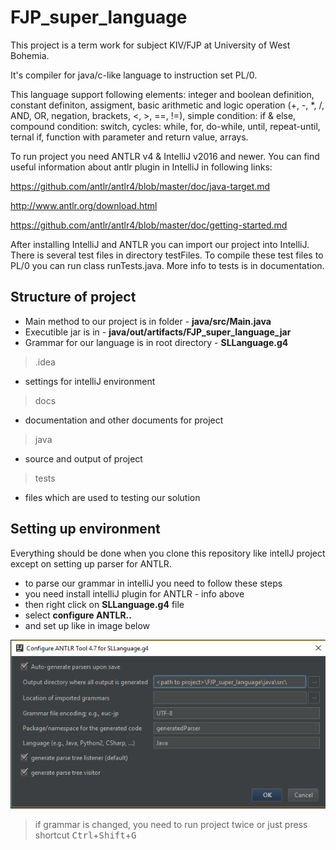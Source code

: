 # FJP_super_language

This project is a term work for subject KIV/FJP at University of West Bohemia.

It's compiler for java/c-like language to instruction set PL/0.

This language support following elements:
integer and boolean definition,
constant definiton,
assigment,
basic arithmetic and logic operation (+, -, *, /, AND, OR, negation, brackets, <, >, ==, !=),
simple condition: if & else,
compound condition: switch,
cycles: while, for, do-while, until, repeat-until,
ternal if,
function with parameter and return value,
arrays.


To run project you need ANTLR v4 & IntelliJ v2016 and newer.
You can find useful information about antlr plugin in IntelliJ in following links:

https://github.com/antlr/antlr4/blob/master/doc/java-target.md

http://www.antlr.org/download.html

https://github.com/antlr/antlr4/blob/master/doc/getting-started.md



After installing IntelliJ and ANTLR you can import our project into IntelliJ.
There is several test files in directory testFiles. To compile these test files to PL/0 you can
run class runTests.java. More info to tests is in documentation.

## Structure of project
- Main method to our project is in folder - **java/src/Main.java**
- Executible jar is in - **java/out/artifacts/FJP_super_language_jar**
- Grammar for our language is in root directory - **SLLanguage.g4**

> .idea
- settings for intelliJ environment
> docs
- documentation and other documents for project
> java
- source and output of project
> tests
- files which are used to testing our solution

## Setting up environment
Everything should be done when you clone this repository like intellJ project except on setting up 
parser for ANTLR.
- to parse our grammar in intelliJ you need to follow these steps
- you need install intelliJ plugin for ANTLR - info above
- then right click on **SLLanguage.g4** file
- select **configure ANTLR..**
- and set up like in image below

![settings for ANTLR plugin](docs/settingsForANTLR.png)

> if grammar is changed, you need to run project twice or just press shortcut <kbd>Ctrl</kbd>+<kbd>Shift</kbd>+<kbd>G</kbd>
